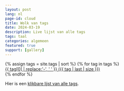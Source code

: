 ```yaml
---
layout: post
lang: nl
page-id: cloud
title: Wolk van tags
date: 2024-03-19
description: Live lijst van alle tags
tags: taal
categories: algemeen
featured: true
support: [gallery]
---
```


<!-- based on https://superdevresources.com/tag-cloud-jekyll/ -->
<div id="cloud">
  {% assign tags = site.tags | sort %}
  {% for tag in tags %}
    <div class="site-tag">
      <a href="../../tag/{{ tag | first | slugify }}/"
              style="font-size: {{ tag | last | size  |  times: 30 | plus: 80  }}%">
      {{ tag[0] | replace:'-', ' ' }} ({{ tag | last | size }})
      </a>
    </div>
  {% endfor %}
</div>

<script>
  // init isotope
  var $grid = $('#cloud');
  $grid.isotope({
    percentPosition: true,
    itemSelector: '.site-tag',
    layoutMode: "masonry",
    gutter: 5
  });
</script>


Hier is een <a href='{{ "/blog/tags.html" | relative_url }}'>klikbare lijst van alle tags</a>.
